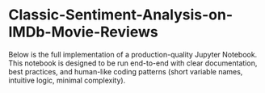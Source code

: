 # Classic-Sentiment-Analysis-on-IMDb-Movie-Reviews
Below is the full implementation of a production-quality Jupyter Notebook. This notebook is designed to be run end-to-end with clear documentation, best practices, and human-like coding patterns (short variable names, intuitive logic, minimal complexity).
